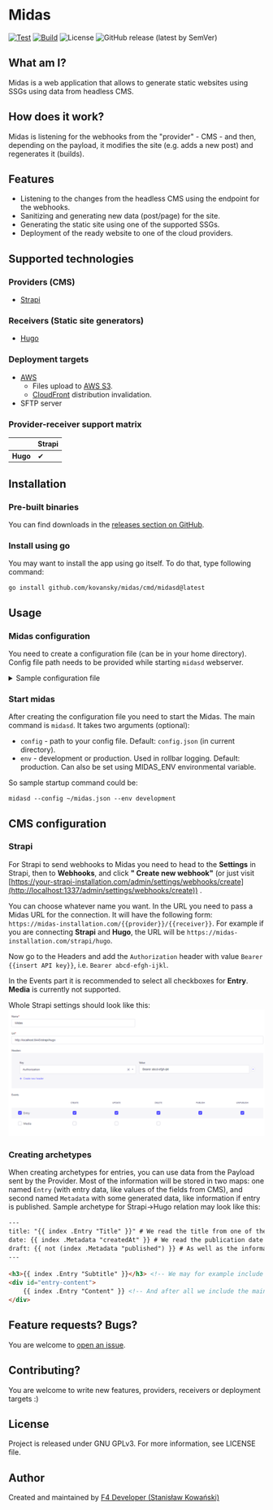 # Midas

[![Test](https://github.com/kovansky/midas/actions/workflows/test.yml/badge.svg)](https://github.com/kovansky/midas/actions/workflows/test.yml)
[![Build](https://github.com/kovansky/midas/actions/workflows/build.yml/badge.svg)](https://github.com/kovansky/midas/actions/workflows/build.yml)
![License](https://img.shields.io/github/license/kovansky/midas?label=License)
![GitHub release (latest by SemVer)](https://img.shields.io/github/downloads/kovansky/midas/latest/total?label=Downloads&sort=semver)

## What am I?

Midas is a web application that allows to generate static websites using SSGs using data from headless CMS.

## How does it work?

Midas is listening for the webhooks from the "provider" - CMS - and then, depending on the payload, it modifies the
site (e.g. adds a new post) and regenerates it (builds).

## Features

- Listening to the changes from the headless CMS using the endpoint for the webhooks.
- Sanitizing and generating new data (post/page) for the site.
- Generating the static site using one of the supported SSGs.
- Deployment of the ready website to one of the cloud providers.

## Supported technologies

### Providers (CMS)

- [Strapi](https://strapi.io/)

### Receivers (Static site generators)

- [Hugo](https://gohugo.io)

### Deployment targets

- [AWS](https://aws.amazon.com/)
    - Files upload to [AWS S3](https://aws.amazon.com/s3/).
    - [CloudFront](https://aws.amazon.com/cloudfront/) distribution invalidation.
- SFTP server

### Provider-receiver support matrix

|          | Strapi |
|----------|--------|
| **Hugo** | ✔      |

## Installation

### Pre-built binaries

You can find downloads in the [releases section on GitHub](https://github.com/kovansky/midas/releases).

### Install using go

You may want to install the app using go itself. To do that, type following command:

```shell
go install github.com/kovansky/midas/cmd/midasd@latest
```

## Usage

### Midas configuration

You need to create a configuration file (can be in your home directory). Config file path needs to be provided while
starting `midasd` webserver.

<details>
<summary>Sample configuration file</summary>

```json5
{
  // This is a address that the app will be listening on
  "addr": "127.0.0.1:8445",
  // You can paste the Rollbar token to receive internal errors reported there (https://rollbar.com/)
  "rollbarToken": "",
  // This is probably most important part of the config - here you specify where your static site code is
  "sites": {
    // We start with an API key, a.k.a. identifier of the site. In future the codes will be held in some database, not there
    "abcd-efgh-ijkl": {
      // Name of the site. May be passed to generator.
      "siteName": "Sample site",
      // Very important setting, specifies which SSG (receiver) is used. Required. Currently only hugo supported.
      "service": "hugo",
      // Where the site code lives. Should be absolute path. Required.
      "rootDir": "/home/kitten/hugo-site",
      // You can enable to build a site with draft posts along with the main site (in the separate dir). Default: false.
      "buildDrafts": false,
      // If you enable the option above ^, here you need to pass the URL at which the site will be available, so the generator can build URLs properly.
      "draftsUrl": "http://preview.hugo.local",
      // Here you can set where the static site will be generated (can be absolute or relative - then will be placed under rootDir).
      "outputSettings": {
        // Main site will be generated to this directory. Default: public
        "build": "public",
        // Site with drafts will be generated to this directory. Default: publicDrafts
        "draft": "publicDrafts"
      },
      // You can specify deployment configuration to upload built site to the cloud.
      "deployment": {
        // Self-explainatory. If the deployment is enabled.
        "enabled": true,
        // Name of the provider to use. Possible: aws, sftp. Required.
        "target": "aws",
        // AWS-specific settings.
        "aws": {
          // Name of the bucket to use for upload.
          "bucketName": "hugo-test",
          // AWS Access and secret keys.
          "accessKey": "AWSSAMPLEACCESSKEY",
          "secretKey": "AWSSAMPLESECRETKEY",
          // AWS S3 bucket region.
          "region": "eu-central-1",
          // If provided, all files in the distribution will be invalidated after deployment.
          "cloudfrontDistribution": "E3SABCD1234",
        },
        // SFTP-specific settings.
        "sftp": {
          // Server address. Required.
          "host": "1.2.3.4",
          // SSH/SFTP server port. Default: 22.
          "port": 22,
          // Authentication method. Possible: none, password, key.
          "method": "password",
          // Username.
          "user": "me",
          // Password
          "password": "secret",
          // Private key file. Required if key method is used.
          "key": "/home/kitten/id_rsa",
          // Passphrase of the key file. Optional.
          "keyPassphrase": "super_secret_wow",
          // Path to the directory on the server. Required.
          "path": "/home/kitten/mysite/",
        }
      },
      // Same as the deployment above, using same config structure, but for drafts.
      "draftsDeployment": {},
      // Required. Midas keeps an id->filename mapping for created entries.
      "registry": {
        // Currently only jsonfile storage is supported.
        "type": "jsonfile",
        // Provide json filename where the mapping should be saved. Can be absolute or relative - then will be placed under site's rootDir 
        "location": "./midas-registry.json"
      },
      // List incoming types that should be treated as collections (multiple entries per type).
      "collectionTypes": {
        // ...here we are allowing "post" type as a collection type, because we will have many posts
        "post": {
          // We can choose the archetype used to generate content for this type.
          "archetypePath": "archetypes/default.md",
          // And specify the directory to which the entries will be saved.
          "outputDir": "content/posts/"
        }
      },
      // Same as above, but with single types (so type=one entry).
      "singleTypes": {
        "homepage": {
          // For single types a JSON file with entry data will be generated in the outputDir (named %typename%.json, i.e. homepage.json) with values passed through the HTML sanitizer.
          "outputDir": "data/cms/"
        }
      }
    }
    // Note, that types not listed in collectionTypes nor singleTypes will be ignored.
  }
}
```

</details>

### Start midas

After creating the configuration file you need to start the Midas. The main command is `midasd`. It takes two
arguments (optional):

- `config` - path to your config file. Default: `config.json` (in current directory).
- `env` - development or production. Used in rollbar logging. Default: production. Can also be set using MIDAS_ENV
  environmental variable.

So sample startup command could be:

```shell
midasd --config ~/midas.json --env development
```

## CMS configuration

### Strapi

For Strapi to send webhooks to Midas you need to head to the **Settings** in Strapi, then to **Webhooks**, and click **"
Create new webhook"** (or just
visit [https://your-strapi-installation.com/admin/settings/webhooks/create](http://localhost:1337/admin/settings/webhooks/create))
.

You can choose whatever name you want. In the URL you need to pass a Midas URL for the connection. It will have the
following form: `https://midas-installation.com/{{provider}}/{{receiver}}`. For example if you are connecting **Strapi**
and **Hugo**, the URL will be `https://midas-installation.com/strapi/hugo`.

Now go to the Headers and add the `Authorization` header with value `Bearer {{insert API key}}`,
i.e. `Bearer abcd-efgh-ijkl`.

In the Events part it is recommended to select all checkboxes for **Entry**. **Media** is currently not supported.

Whole Strapi settings should look like this:
![strapi-webhook-config.png](images/strapi-webhook-config.png)

### Creating archetypes

When creating archetypes for entries, you can use data from the Payload sent by the Provider. Most of the information
will be stored in two maps: one named `Entry` (with entry data, like values of the fields from CMS), and second
named `Metadata` with some generated data, like information if entry is published. Sample archetype for Strapi->Hugo
relation may look like this:

```html
---
title: "{{ index .Entry "Title" }}" # We read the title from one of the fields configured in CMS
date: {{ index .Metadata "createdAt" }} # We read the publication date from metadata
draft: {{ not (index .Metadata "published") }} # As well as the information if the post is published or not.
---

<h3>{{ index .Entry "Subtitle" }}</h3> <!-- We may for example include some subtitle -->
<div id="entry-content">
    {{ index .Entry "Content" }} <!-- And after all we include the main entry content -->
</div>
```

## Feature requests? Bugs?

You are welcome to [open an issue](https://github.com/kovansky/midas/issues/new).

## Contributing?

You are welcome to write new features, providers, receivers or deployment targets :)

## License

Project is released under GNU GPLv3. For more information, see LICENSE file.

## Author

Created and maintained by [F4 Developer (Stanisław Kowański)](https://www.f4dev.me)
